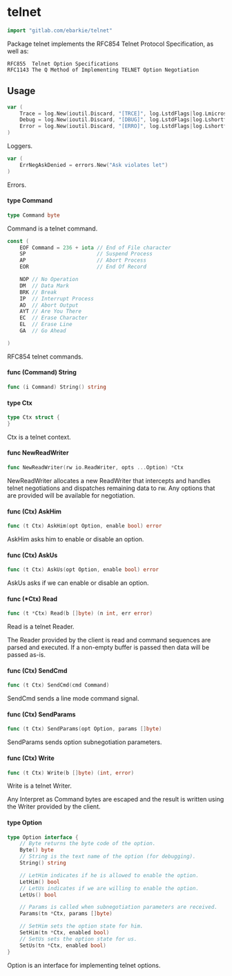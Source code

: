 # telnet

```go
import "gitlab.com/ebarkie/telnet"
```

Package telnet implements the RFC854 Telnet Protocol Specification, as well as:

    RFC855  Telnet Option Specifications
    RFC1143 The Q Method of Implementing TELNET Option Negotiation

## Usage

```go
var (
	Trace = log.New(ioutil.Discard, "[TRCE]", log.LstdFlags|log.Lmicroseconds|log.Lshortfile)
	Debug = log.New(ioutil.Discard, "[DBUG]", log.LstdFlags|log.Lshortfile)
	Error = log.New(ioutil.Discard, "[ERRO]", log.LstdFlags|log.Lshortfile)
)
```
Loggers.

```go
var (
	ErrNegAskDenied = errors.New("Ask violates let")
)
```
Errors.

#### type Command

```go
type Command byte
```

Command is a telnet command.

```go
const (
	EOF Command = 236 + iota // End of File character
	SP                       // Suspend Process
	AP                       // Abort Process
	EOR                      // End Of Record

	NOP // No Operation
	DM  // Data Mark
	BRK // Break
	IP  // Interrupt Process
	AO  // Abort Output
	AYT // Are You There
	EC  // Erase Character
	EL  // Erase Line
	GA  // Go Ahead

)
```
RFC854 telnet commands.

#### func (Command) String

```go
func (i Command) String() string
```

#### type Ctx

```go
type Ctx struct {
}
```

Ctx is a telnet context.

#### func  NewReadWriter

```go
func NewReadWriter(rw io.ReadWriter, opts ...Option) *Ctx
```
NewReadWriter allocates a new ReadWriter that intercepts and handles telnet
negotiations and dispatches remaining data to rw. Any options that are provided
will be available for negotiation.

#### func (Ctx) AskHim

```go
func (t Ctx) AskHim(opt Option, enable bool) error
```
AskHim asks him to enable or disable an option.

#### func (Ctx) AskUs

```go
func (t Ctx) AskUs(opt Option, enable bool) error
```
AskUs asks if we can enable or disable an option.

#### func (*Ctx) Read

```go
func (t *Ctx) Read(b []byte) (n int, err error)
```
Read is a telnet Reader.

The Reader provided by the client is read and command sequences are parsed and
executed. If a non-empty buffer is passed then data will be passed as-is.

#### func (Ctx) SendCmd

```go
func (t Ctx) SendCmd(cmd Command)
```
SendCmd sends a line mode command signal.

#### func (Ctx) SendParams

```go
func (t Ctx) SendParams(opt Option, params []byte)
```
SendParams sends option subnegotiation parameters.

#### func (Ctx) Write

```go
func (t Ctx) Write(b []byte) (int, error)
```
Write is a telnet Writer.

Any Interpret as Command bytes are escaped and the result is written using the
Writer provided by the client.

#### type Option

```go
type Option interface {
	// Byte returns the byte code of the option.
	Byte() byte
	// String is the text name of the option (for debugging).
	String() string

	// LetHim indicates if he is allowed to enable the option.
	LetHim() bool
	// LetUs indicates if we are willing to enable the option.
	LetUs() bool

	// Params is called when subnegotiation parameters are received.
	Params(tn *Ctx, params []byte)

	// SetHim sets the option state for him.
	SetHim(tn *Ctx, enabled bool)
	// SetUs sets the option state for us.
	SetUs(tn *Ctx, enabled bool)
}
```

Option is an interface for implementing telnet options.
